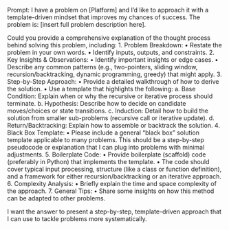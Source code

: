 Prompt:
I have a problem on [Platform] and I’d like to approach it with a template-driven mindset that improves my chances of success. The problem is: [insert full problem description here].

Could you provide a comprehensive explanation of the thought process behind solving this problem, including:
	1.	Problem Breakdown:
	•	Restate the problem in your own words.
	•	Identify inputs, outputs, and constraints.
	2.	Key Insights & Observations:
	•	Identify important insights or edge cases.
	•	Describe any common patterns (e.g., two-pointers, sliding window, recursion/backtracking, dynamic programming, greedy) that might apply.
	3.	Step-by-Step Approach:
	•	Provide a detailed walkthrough of how to derive the solution.
	•	Use a template that highlights the following:
a. Base Condition: Explain when or why the recursive or iterative process should terminate.
b. Hypothesis: Describe how to decide on candidate moves/choices or state transitions.
c. Induction: Detail how to build the solution from smaller sub-problems (recursive call or iterative update).
d. Return/Backtracking: Explain how to assemble or backtrack the solution.
	4.	Black Box Template:
	•	Please include a general “black box” solution template applicable to many problems. This should be a step-by-step pseudocode or explanation that I can plug into problems with minimal adjustments.
	5.	Boilerplate Code:
	•	Provide boilerplate (scaffold) code (preferably in Python) that implements the template.
	•	The code should cover typical input processing, structure (like a class or function definition), and a framework for either recursion/backtracking or an iterative approach.
	6.	Complexity Analysis:
	•	Briefly explain the time and space complexity of the approach.
	7.	General Tips:
	•	Share some insights on how this method can be adapted to other problems.

I want the answer to present a step-by-step, template-driven approach that I can use to tackle problems more systematically.